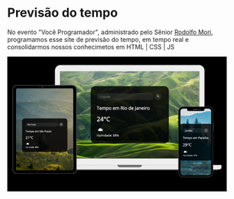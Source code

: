 <h1>Previsão do tempo</h1>
<p>No evento "Você Programador", administrado pelo Sênior <a href="https://github.com/rodolfomori">Rodolfo Mori</a>, programamos esse site de previsão do tempo, em tempo real e consolidarmos nossos conhecimetos em HTML | CSS | JS </p>
<img src="https://github.com/matiasrafael/Programa--odoZero-Tempo/blob/master/readme.jpg?raw=true"/>
